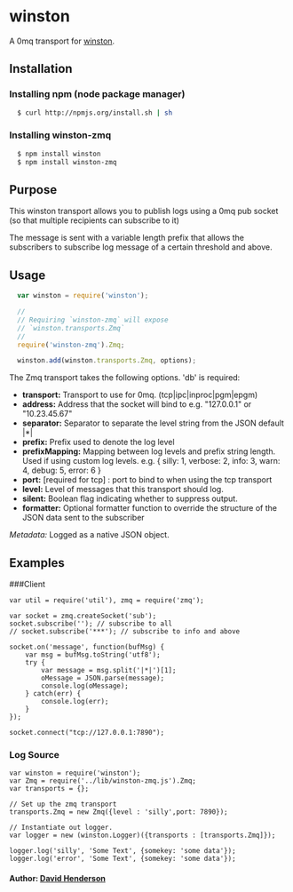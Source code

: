 # winston

A 0mq transport for [winston][0].

## Installation

### Installing npm (node package manager)

``` bash
  $ curl http://npmjs.org/install.sh | sh
```

### Installing winston-zmq

``` bash
  $ npm install winston
  $ npm install winston-zmq
```

## Purpose

This winston transport allows you to publish logs using a 0mq pub socket (so that multiple recipients can subscribe to it)

The message is sent with a variable length prefix that allows the subscribers to subscribe log message of a certain threshold and above.

## Usage
``` js
  var winston = require('winston');

  //
  // Requiring `winston-zmq` will expose
  // `winston.transports.Zmq`
  //
  require('winston-zmq').Zmq;

  winston.add(winston.transports.Zmq, options);
```

The Zmq transport takes the following options. 'db' is required:


* __transport:__ Transport to use for 0mq. (tcp|ipc|inproc|pgm|epgm)
* __address:__ Address that the socket will bind to e.g. "127.0.0.1" or "10.23.45.67"
* __separator:__ Separator to separate the level string from the JSON default |*|
* __prefix:__ Prefix used to denote the log level
* __prefixMapping:__ Mapping between log levels and prefix string length. Used if using custom log levels. e.g. { silly: 1, verbose: 2, info: 3, warn: 4, debug: 5, error: 6 }
* __port:__ [required for tcp] : port to bind to when using the tcp transport  
* __level:__ Level of messages that this transport should log.
* __silent:__ Boolean flag indicating whether to suppress output.
* __formatter:__ Optional formatter function to override the structure of the JSON data sent to the subscriber

*Metadata:* Logged as a native JSON object.

## Examples

###Client 
```
var util = require('util'), zmq = require('zmq');

var socket = zmq.createSocket('sub');
socket.subscribe(''); // subscribe to all
// socket.subscribe('***'); // subscribe to info and above

socket.on('message', function(bufMsg) {
    var msg = bufMsg.toString('utf8');
    try {
        var message = msg.split('|*|')[1];
        oMessage = JSON.parse(message);
        console.log(oMessage);
    } catch(err) {
        console.log(err);
    }
});

socket.connect("tcp://127.0.0.1:7890");
```

### Log Source

```
var winston = require('winston');
var Zmq = require('../lib/winston-zmq.js').Zmq;
var transports = {};

// Set up the zmq transport
transports.Zmq = new Zmq({level : 'silly',port: 7890});

// Instantiate out logger.
var logger = new (winston.Logger)({transports : [transports.Zmq]});

logger.log('silly', 'Some Text', {somekey: 'some data'});
logger.log('error', 'Some Text', {somekey: 'some data'});
```




#### Author: [David Henderson](http://twitter.com/@DHDev)

[0]: https://github.com/indexzero/winston